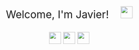 <h1 style="font-weight:normal" align="center">
  &nbsp;Welcome, I'm Javier! &nbsp; &nbsp;<img height="32" width="32" src="https://cdn.jsdelivr.net/npm/simple-icons@v4/icons/mocha.svg" />&nbsp;
</h1>

<h2 style="font-weight:normal" align="center">
&nbsp; <img height="32" width="32" src="https://cdn.jsdelivr.net/npm/simple-icons@v4/icons/twitter.svg" /> <img height="32" width="32" src="https://cdn.jsdelivr.net/npm/simple-icons@v4/icons/kaggle.svg" /> <img height="32" width="32" src="https://cdn.jsdelivr.net/npm/simple-icons@v4/icons/orcid.svg" /> &nbsp;
</h2>



